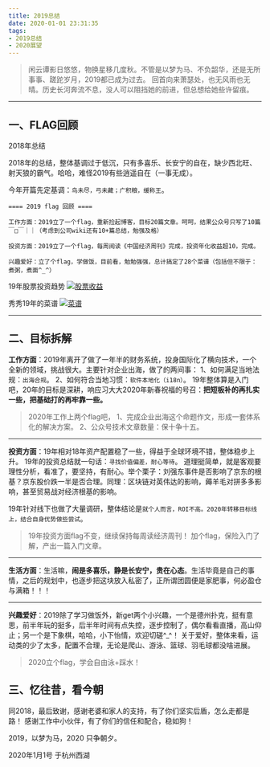 ```yaml
---
title: 2019总结 
date: 2020-01-01 23:31:35
tags: 
- 2019总结
- 2020展望
---
```

> 闲云谭影日悠悠，物换星移几度秋。不管是以梦为马、不负韶华，还是无所事事、蹉跎岁月，2019都已成为过去。
> 回首向来萧瑟处，也无风雨也无晴。历史长河奔流不息，没人可以阻挡她的前进，但总想给她些许留痕。


* * *
## 一、**FLAG回顾**
2018年总结

2018年的总结，整体基调过于低沉，只有多喜乐、长安宁的自在，缺少西北旺、射天狼的霸气。哈哈，难怪2019有些逍遥自在（一事无成）。

今年开篇先定基调：`鸟未尽，弓未藏；广积粮，缓称王`。


```
==== 2019 flag 回顾 ====

工作方面：2019立了一个flag，重新捡起博客，目标20篇文章。呵呵，结果公众号只写了10篇 ￣□￣｜｜（考虑到公司wiki还有10+篇总结，勉强及格）

投资方面：2019立了一个flag，每周阅读《中国经济周刊》完成，投资年化收益超10，完成。

兴趣爱好：立了个flag，学做饭，目前看，勉勉强强，总计搞定了28个菜谱（包括但不限于：煮粥，煮面^_^）
```


19年股票投资趋势
[![股票收益](http://cuihuan.net/wp_content/new/IBT/2019_finance.png)](http://cuihuan.net/wp_content/new/IBT/2019_finance.png)

秀秀19年的菜谱
[![菜谱](http://cuihuan.net/wp_content/new/IBT/2019_eat.png)](http://cuihuan.net/wp_content/new/IBT/2019_eat.png)



* * *
## 二、目标拆解


 **工作方面**：2019年离开了做了一年半的财务系统，投身国际化了横向技术，一个全新的领域，挑战很大。主要针对企业出海，做了的两间事：
1、如何满足当地法规：`出海合规`。
2、如何符合当地习惯：`软件本地化（i18n）`。
19年整体算是入门吧，20年的目标是深耕，响应习大大2020年新春祝福的号召：**把短板补的再扎实一些，把基础打的再牢靠一些。**


> 2020年工作上两个flag吧，
> 1、完成企业出海这个命题作文，形成一套体系化的解决方案。
2、公众号技术文章数量：保十争十五。

* * *

**投资方面**：19年相对18年资产配置稳了一些，得益于全球环境不错，整体稳步上升。
19年的投资总结就一句话：`寻找价值偏差，耐心等待`。
道理挺简单，就是客观要理性分析，看准了，要坚持，有耐心。举个栗子：刘强东事件是否影响了京东的根基？京东股价跌一半是否合理。同理：区块链对英伟达的影响，薅羊毛对拼多多影响，甚至贸易战对经济根基的影响。

19年针对线下也做了大量调研，整体结论是`就个人而言，ROI不高。2020年转移目标线上，结合自身优势做些尝试`。

> 19年投资方面flag不变，继续保持每周读经济周刊！
加个flag，保险入门了解，产出一篇入门文章。

* * *



**生活方面**：生活嘛，**闹是多喜乐，静是长安宁，贵在心态**。生活毕竟是自己的事情，之后的规划中，也逐步把这块放入私密了，正所谓团圆便是家肥事，何必盈仓与满箱！！！

* * *

**兴趣爱好**：2019除了学习做饭外，新get两个小兴趣，一个是德州扑克，挺有意思，前半年玩的挺多，后半年时间有点失控，逐步控制了，偶尔看看直播，高山仰止；另一个是下象棋，哈哈，小下怡情，欢迎切磋^_^！ 
关于爱好，整体来看，运动类的少了太多，配置不合理，无论是爬山、游泳、篮球、羽毛球都没啥进展。

> 2020立个flag，学会自由泳+踩水！




## 三、忆往昔，看今朝

同2018，最后致谢，感谢老婆和家人的支持，有了你们坚实后盾，怎么走都是路！
感谢工作中小伙伴，有了你们的信任和配合，稳如狗！

2019，以梦为马，2020 只争朝夕。


2020年1月1号 于杭州西湖
